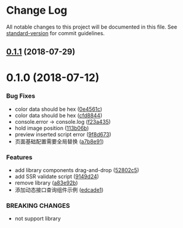 # Change Log

All notable changes to this project will be documented in this file. See [standard-version](https://github.com/conventional-changelog/standard-version) for commit guidelines.

<a name="0.1.1"></a>
## [0.1.1](https://github.com/page-pipepline/pipeline-template/compare/v0.1.0...v0.1.1) (2018-07-29)



<a name="0.1.0"></a>
# 0.1.0 (2018-07-12)


### Bug Fixes

* color data should be hex ([0e4561c](https://github.com/page-pipepline/pipeline-template/commit/0e4561c))
* color data should be hex ([cfd8844](https://github.com/page-pipepline/pipeline-template/commit/cfd8844))
* console.error -> console.log ([f23a435](https://github.com/page-pipepline/pipeline-template/commit/f23a435))
* hold image position ([113b06b](https://github.com/page-pipepline/pipeline-template/commit/113b06b))
* preview inserted script error ([9f8d673](https://github.com/page-pipepline/pipeline-template/commit/9f8d673))
* 页面基础配置需要全局替换 ([a7b8e91](https://github.com/page-pipepline/pipeline-template/commit/a7b8e91))


### Features

* add library components drag-and-drop ([52802c5](https://github.com/page-pipepline/pipeline-template/commit/52802c5))
* add SSR validate script ([9149d24](https://github.com/page-pipepline/pipeline-template/commit/9149d24))
* remove library ([a83e92b](https://github.com/page-pipepline/pipeline-template/commit/a83e92b))
* 添加动态接口查询组件示例 ([edcade1](https://github.com/page-pipepline/pipeline-template/commit/edcade1))


### BREAKING CHANGES

* not support library
